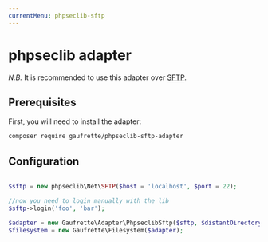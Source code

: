 ```yaml
---
currentMenu: phpseclib-sftp
---
```


# phpseclib adapter

*N.B.* It is recommended to use this adapter over [SFTP](sftp.html).

## Prerequisites

First, you will need to install the adapter:
```bash
composer require gaufrette/phpseclib-sftp-adapter
```

## Configuration

```php

$sftp = new phpseclib\Net\SFTP($host = 'localhost', $port = 22);

//now you need to login manually with the lib
$sftp->login('foo', 'bar');

$adapter = new Gaufrette\Adapter\PhpseclibSftp($sftp, $distantDirectory = null, $createDirectoryIfDoesntExist = false);
$filesystem = new Gaufrette\Filesystem($adapter);
```
